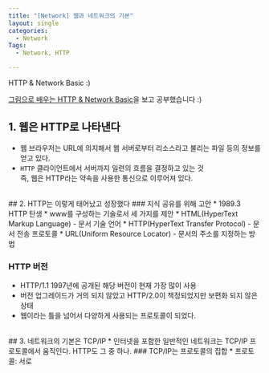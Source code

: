 ```yaml
---
title: "[Network] 웹과 네트워크의 기본"
layout: single
categories:
  - Network
Tags:
  - Network, HTTP

---
```

HTTP & Network Basic :)  

[그림으로 배우는 HTTP & Network Basic](https://www.aladin.co.kr/shop/wproduct.aspx?ItemId=51908132)을 보고 공부했습니다 :)

## 1. 웹은 HTTP로 나타낸다  
  * 웹 브라우저는 URL에 의지해서 웹 서버로부터 리소스라고 불리는 파일 등의 정보를 얻고 있다.  
  * `HTTP` 클라이언트에서 서버까지 일련의 흐름을 결정하고 있는 것  
            즉, 웹은 HTTP라는 약속을 사용한 통신으로 이루어져 있다.  
<br>
## 2. HTTP는 이렇게 태어났고 성장했다  
### 지식 공유를 위해 고안  
  * 1989.3 HTTP 탄생  
  * www를 구성하는 기술로서 세 가지를 제안   
    * HTML(HyperText Markup Language) - 문서 기술 언어  
    * HTTP(HyperText Transfer Protocol) - 문서 전송 프로토콜    
    * URL(Uniform Resource Locator) - 문서의 주소를 지정하는 방법  

### HTTP 버전  
  * HTTP/1.1 1997년에 공개된 해당 버전이 현재 가장 많이 사용  
  * 버전 업그레이드가 거의 되지 않았고 HTTP/2.0이 책정되었지만 보편화 되지 않은 상태  
  * 웹이라는 틀을 넘어서 다양하게 사용되는 프로토콜이 되었다.  
<br>
## 3. 네트워크의 기본은 TCP/IP   
  * 인터넷을 포함한 일반적인 네트워크는 TCP/IP 프로토콜에서 움직인다. HTTP도 그 중 하나.  
### TCP/IP는 프로토콜의 집합  
* 프로토콜: 서로 

  



